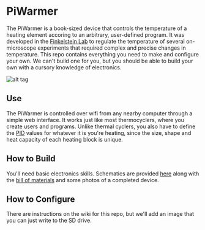 # PiWarmer

The PiWarmer is a book-sized device that controls the temperature of a heating element accoring to an arbitrary, user-defined program. It was developed in the [Finkelstein Lab](http://finkelsteinlab.org/) to regulate the temperature of several on-microscope experiments that required complex and precise changes in temperature. This repo contains everything you need to make and configure your own. We can't build one for you, but you should be able to build your own with a cursory knowledge of electronics.

![alt tag](https://github.com/jimrybarski/piwarmer/blob/master/schematics/images/exterior_pi.jpg)

## Use

The PiWarmer is controlled over wifi from any nearby computer through a simple web interface. It works just like most thermocyclers, where you create users and programs. Unlike thermal cyclers, you also have to define the [PID](https://en.wikipedia.org/wiki/PID_controller) values for whatever it is you're heating, since the size, shape and heat capacity of each heating block is unique.

## How to Build

You'll need basic electronics skills. Schematics are provided [here](https://github.com/jimrybarski/piwarmer/blob/master/schematics/README.md) along with the [bill of materials](https://github.com/jimrybarski/piwarmer/blob/master/schematics/bom.md) and some photos of a completed device.

## How to Configure

There are instructions on the wiki for this repo, but we'll add an image that you can just write to the SD drive.